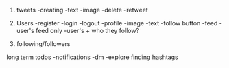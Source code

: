 1. tweets
    -creating
        -text
        -image
    -delete
    -retweet
2. Users
    -register
    -login
    -logout
    -profile
        -image
        -text
        -follow button
    -feed
        -user's feed only
        -user's + who they follow?

3. following/followers


long term todos
    -notifications
    -dm
    -explore finding hashtags
